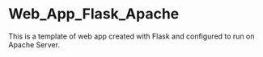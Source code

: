 # Web_App_Flask_Apache
This is a template of web app created with Flask and configured to run on Apache Server.

